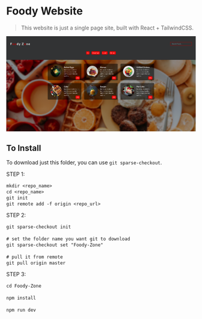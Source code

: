 # Foody Website
> This website is just a single page site, built with React + TailwindCSS.

![Website Image](../Screenshots/foody.png)

## To Install
To download just this folder, you can use `git sparse-checkout`.

STEP 1:

```shell
mkdir <repo_name>
cd <repo_name>
git init
git remote add -f origin <repo_url>
```

STEP 2:
```shell
git sparse-checkout init

# set the folder name you want git to download
git sparse-checkout set "Foody-Zone"

# pull it from remote
git pull origin master
```

STEP 3:

```shell
cd Foody-Zone

npm install

npm run dev
```